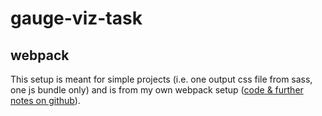 # gauge-viz-task

## webpack
This setup is meant for simple projects (i.e. one output css file from sass, one js bundle only) and is from my own webpack setup ([code & further notes on github](https://github.com/kerelist/webpack-setup)).